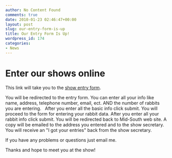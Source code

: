 ```yaml
---
author: No Content Found
comments: true
date: 2010-01-23 02:46:47+00:00
layout: post
slug: our-entry-form-is-up
title: Our Entry Form Is Up!
wordpress_id: 174
categories:
- News
---
```


# Enter our shows online


This link will take you to the [show entry form](http://angora.saga-designs.com).

You will be redirected to the entry form. You can enter all your info like name, address, telephone number, email, ect. AND the number of rabbits you are entering.   After you enter all the basic info click submit. You will proceed to the form for entering your rabbit data. After you enter all your rabbit info click submit. You will be redirected back to Mid-South web site. A copy will be emailed to the address you entered and to the show secretary. You will receive an "I got your entries" back from the show secretary.

If you have any problems or questions just email me.

Thanks and hope to meet you at the show!
